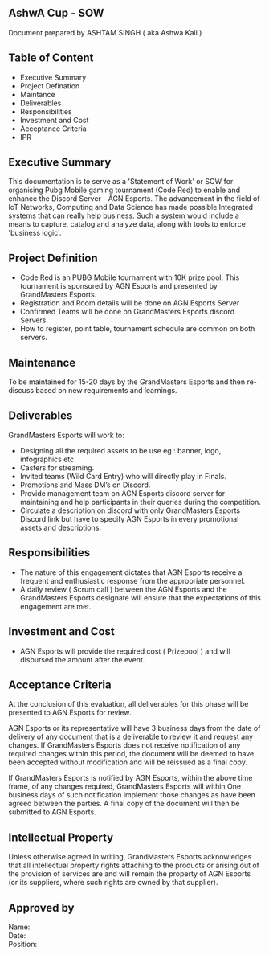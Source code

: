 ## AshwA Cup - SOW

Document prepared by ASHTAM SINGH ( aka Ashwa Kali )

## Table of Content

* Executive Summary
* Project Defination
* Maintance
* Deliverables
* Responsibilities
* Investment and Cost
* Acceptance Criteria
* IPR


## Executive Summary
This documentation is to serve as a 'Statement of Work' or SOW for organising Pubg Mobile gaming tournament (Code Red) to enable and enhance the Discord Server - AGN Esports. The advancement in the field of IoT Networks, Computing and Data Science has made possible Integrated systems that can really help business. Such a system would include a means to capture, catalog and analyze data, along with tools to enforce 'business logic'.

## Project Definition
* Code Red is an PUBG Mobile tournament with 10K prize pool. This tournament is sponsored by AGN Esports and presented by GrandMasters        Esports. 
* Registration and Room details will be done on AGN Esports Server
* Confirmed Teams will be done on GrandMasters Esports discord Servers.
* How to register, point table, tournament schedule are common on both servers.

## Maintenance
To be maintained for 15-20 days by the GrandMasters Esports and then re-discuss based on new requirements and learnings.

## Deliverables
GrandMasters Esports will work to:

* Designing all the required assets to be use eg : banner, logo, infographics etc.
* Casters for streaming.
* Invited teams (Wild Card Entry) who will directly play in Finals.
* Promotions and Mass DM’s on Discord. 
* Provide management team on AGN Esports discord server for maintaining and help participants in their queries during the competition. 
* Circulate a description on discord with only GrandMasters Esports Discord link but have to specify AGN Esports in every promotional assets and descriptions.


## Responsibilities
* The nature of this engagement dictates that AGN Esports receive a frequent and enthusiastic response from the appropriate personnel.
* A daily review ( Scrum call ) between the AGN Esports and the GrandMasters Esports designate will ensure that the expectations of this engagement are met.

## Investment and Cost
* AGN Esports will provide the required cost ( Prizepool ) and will disbursed the amount after the event.

## Acceptance Criteria
At the conclusion of this evaluation, all deliverables for this phase will be presented to AGN Esports for review.

AGN Esports or its representative will have 3 business days from the date of delivery of any document that is a deliverable to review it and request any changes.  If GrandMasters Esports does not receive notification of any required changes within this period, the document will be deemed to have been accepted without modification and will be reissued as a final copy.

If GrandMasters Esports is notified by AGN Esports, within the above time frame, of any changes required, GrandMasters Esports will within One business days of such notification implement those changes as have been agreed between the parties.  A final copy of the document will then be submitted to AGN Esports.

## Intellectual Property
Unless otherwise agreed in writing, GrandMasters Esports acknowledges that all intellectual property rights attaching to the products or arising out of the provision of services are and will remain the property of AGN Esports (or its suppliers, where such rights are owned by that supplier).


## Approved by
Name:   
Date:   
Position:   
